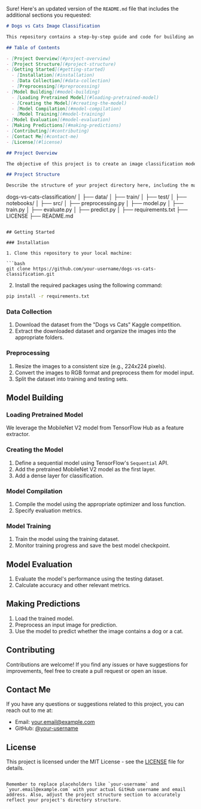 Sure! Here's an updated version of the `README.md` file that includes the additional sections you requested:

```markdown
# Dogs vs Cats Image Classification

This repository contains a step-by-step guide and code for building an image classification model to differentiate between dogs and cats using TensorFlow and a pre-trained MobileNet model.

## Table of Contents

- [Project Overview](#project-overview)
- [Project Structure](#project-structure)
- [Getting Started](#getting-started)
  - [Installation](#installation)
  - [Data Collection](#data-collection)
  - [Preprocessing](#preprocessing)
- [Model Building](#model-building)
  - [Loading Pretrained Model](#loading-pretrained-model)
  - [Creating the Model](#creating-the-model)
  - [Model Compilation](#model-compilation)
  - [Model Training](#model-training)
- [Model Evaluation](#model-evaluation)
- [Making Predictions](#making-predictions)
- [Contributing](#contributing)
- [Contact Me](#contact-me)
- [License](#license)

## Project Overview

The objective of this project is to create an image classification model capable of distinguishing between images of dogs and cats. The project involves data preprocessing, building a deep learning model, training the model, and evaluating its performance.

## Project Structure

Describe the structure of your project directory here, including the main files, folders, and their purposes.

```
dogs-vs-cats-classification/
│
├── data/
│   ├── train/
│   ├── test/
│
├── notebooks/
│
├── src/
│   ├── preprocessing.py
│   ├── model.py
│   ├── train.py
│   ├── evaluate.py
│   ├── predict.py
│
├── requirements.txt
├── LICENSE
├── README.md
```

## Getting Started

### Installation

1. Clone this repository to your local machine:

```bash
git clone https://github.com/your-username/dogs-vs-cats-classification.git
```

2. Install the required packages using the following command:

```bash
pip install -r requirements.txt
```

### Data Collection

1. Download the dataset from the "Dogs vs Cats" Kaggle competition.
2. Extract the downloaded dataset and organize the images into the appropriate folders.

### Preprocessing

1. Resize the images to a consistent size (e.g., 224x224 pixels).
2. Convert the images to RGB format and preprocess them for model input.
3. Split the dataset into training and testing sets.

## Model Building

### Loading Pretrained Model

We leverage the MobileNet V2 model from TensorFlow Hub as a feature extractor.

### Creating the Model

1. Define a sequential model using TensorFlow's `Sequential` API.
2. Add the pretrained MobileNet V2 model as the first layer.
3. Add a dense layer for classification.

### Model Compilation

1. Compile the model using the appropriate optimizer and loss function.
2. Specify evaluation metrics.

### Model Training

1. Train the model using the training dataset.
2. Monitor training progress and save the best model checkpoint.

## Model Evaluation

1. Evaluate the model's performance using the testing dataset.
2. Calculate accuracy and other relevant metrics.

## Making Predictions

1. Load the trained model.
2. Preprocess an input image for prediction.
3. Use the model to predict whether the image contains a dog or a cat.

## Contributing

Contributions are welcome! If you find any issues or have suggestions for improvements, feel free to create a pull request or open an issue.

## Contact Me

If you have any questions or suggestions related to this project, you can reach out to me at:

- Email: your.email@example.com
- GitHub: [@your-username](https://github.com/your-username)

## License

This project is licensed under the MIT License - see the [LICENSE](LICENSE) file for details.
```

Remember to replace placeholders like `your-username` and `your.email@example.com` with your actual GitHub username and email address. Also, adjust the project structure section to accurately reflect your project's directory structure.
